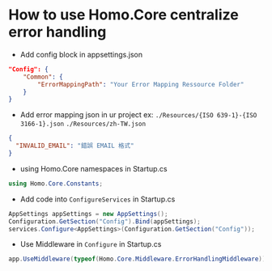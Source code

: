 # How to use Homo.Core centralize error handling

- Add config block in appsettings.json

```json
"Config": {
    "Common": {
        "ErrorMappingPath": "Your Error Mapping Ressource Folder"
    }
}
```

- Add error mapping json in ur project ex: `./Resources/{ISO 639-1}-{ISO 3166-1}.json` `./Resources/zh-TW.json`

```json
{
  "INVALID_EMAIL": "錯誤 EMAIL 格式"
}
```

- using Homo.Core namespaces in Startup.cs

```cs
using Homo.Core.Constants;
```

- Add code into `ConfigureServices` in Startup.cs

```cs
AppSettings appSettings = new AppSettings();
Configuration.GetSection("Config").Bind(appSettings);
services.Configure<AppSettings>(Configuration.GetSection("Config"));
```

- Use Middleware in `Configure` in Startup.cs

```cs
app.UseMiddleware(typeof(Homo.Core.Middleware.ErrorHandlingMiddleware))
```
